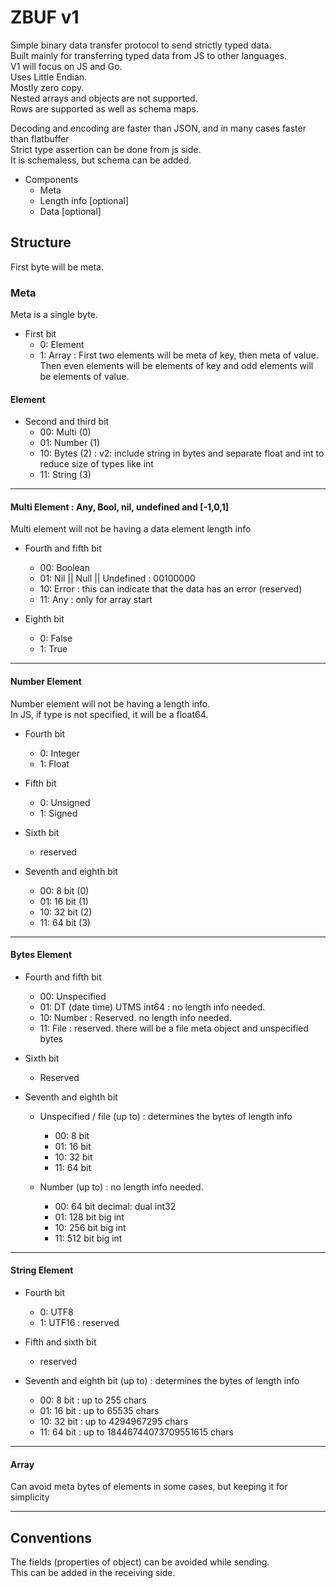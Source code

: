# ZBUF v1
Simple binary data transfer protocol to send strictly typed data. <br>
Built mainly for transferring typed data from JS to other languages. <br>
V1 will focus on JS and Go. <br>
Uses Little Endian. <br>
Mostly zero copy. <br>
Nested arrays and objects are not supported. <br>
Rows are supported as well as schema maps. <br>



Decoding and encoding are faster than JSON, and in many cases faster than flatbuffer <br>
Strict type assertion can be done from js side. <br>
It is schemaless, but schema can be added. <br>


- Components
    - Meta
    - Length info [optional]
    - Data [optional]



## Structure
First byte will be meta. <br>


### Meta
Meta is a single byte. <br>

- First bit
    - 0: Element
    - 1: Array : First two elements will be meta of key, then meta of value. Then even elements will be elements of key and odd elements will be elements of value. <br>


#### Element
- Second and third bit
    - 00: Multi (0)
    - 01: Number (1)
    - 10: Bytes (2) : v2: include string in bytes and separate float and int to reduce size of types like int
    - 11: String (3)

<hr>

#### Multi Element : Any, Bool, nil, undefined and [-1,0,1]
Multi element will not be having a data element length info 

- Fourth and fifth bit
    - 00: Boolean
    - 01: Nil || Null || Undefined : 00100000
    - 10: Error : this can indicate that the data has an error (reserved)
    - 11: Any : only for array start

- Eighth bit
    - 0: False 
    - 1: True 

<hr>

#### Number Element
Number element will not be having a length info. <br>
In JS, if type is not specified, it will be a float64. <br>

- Fourth bit
    - 0: Integer
    - 1: Float

- Fifth bit
    - 0: Unsigned
    - 1: Signed

- Sixth bit
    - reserved

- Seventh and eighth bit
    - 00:  8 bit (0)
    - 01: 16 bit (1)
    - 10: 32 bit (2)
    - 11: 64 bit (3)

<hr>

#### Bytes Element
- Fourth and fifth bit
    - 00: Unspecified
    - 01: DT (date time) UTMS  int64 : no length info needed. 
    - 10: Number : Reserved. no length info needed. 
    - 11: File : reserved. there will be a file meta object and unspecified bytes

- Sixth bit
    - Reserved


- Seventh and eighth bit
    - Unspecified / file (up to) : determines the bytes of length info
        - 00:  8 bit 
        - 01: 16 bit
        - 10: 32 bit
        - 11: 64 bit

    - Number (up to) : no length info needed. 
        - 00: 64 bit decimal: dual int32
        - 01: 128 bit big int
        - 10: 256 bit big int
        - 11: 512 bit big int 



       

<hr>

#### String Element
- Fourth bit
    - 0: UTF8
    - 1: UTF16 : reserved

- Fifth  and sixth bit
    - reserved

- Seventh and eighth bit (up to) : determines the bytes of length info
    - 00: 8 bit : up to 255 chars
    - 01: 16 bit :  up to 65535 chars
    - 10: 32 bit : up to 4294967295 chars
    - 11: 64 bit : up to 18446744073709551615 chars

 
<hr>  

#### Array
Can avoid meta bytes of elements in some cases, but keeping it for simplicity <br>


<hr>

## Conventions
The fields (properties of object) can be avoided while sending.<br> 
This can be added in the receiving side. <br>




